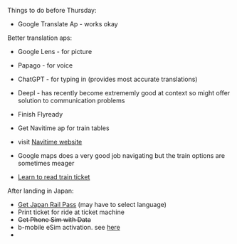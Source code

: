 Things to do before Thursday:
- Google Translate Ap - works okay

Better translation aps:
- Google Lens - for picture
- Papago - for voice
- ChatGPT - for typing in  (provides most accurate translations)
- Deepl - has recently become extrememly good at context so might offer solution to communication problems

  
- Finish Flyready
- Get Navitime ap for train tables
- visit [Navitime website](https://japantravel.navitime.com/en/)
- Google maps does a very good job navigating but the train options are sometimes meager
- [Learn to read train ticket](https://japanrailpass.net/en/use/how-to-read-ticket/)

After landing in Japan:
- [Get Japan Rail Pass](https://japanrailpass.net/en/purchase/online/)  (may have to select language)
- Print ticket for ride at ticket machine
- ~~Get Phone Sim with Data~~
- b-mobile eSim activation.  see [here](https://github.com/docPoacher/hello-world/blob/main/japan_itin/esim.md)
- 
